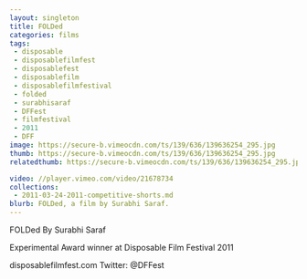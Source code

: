 ```yaml
---
layout: singleton
title: FOLDed
categories: films
tags:
 - disposable
 - disposablefilmfest
 - disposablefest
 - disposablefilm
 - disposablefilmfestival
 - folded
 - surabhisaraf
 - DFFest
 - filmfestival
 - 2011
 - DFF
image: https://secure-b.vimeocdn.com/ts/139/636/139636254_295.jpg
thumb: https://secure-b.vimeocdn.com/ts/139/636/139636254_295.jpg
relatedthumb: https://secure-b.vimeocdn.com/ts/139/636/139636254_295.jpg

video: //player.vimeo.com/video/21678734
collections:
 - 2011-03-24-2011-competitive-shorts.md
blurb: FOLDed, a film by Surabhi Saraf.
---
```


FOLDed
By Surabhi Saraf

Experimental Award winner at Disposable Film Festival 2011

disposablefilmfest.com
Twitter: @DFFest